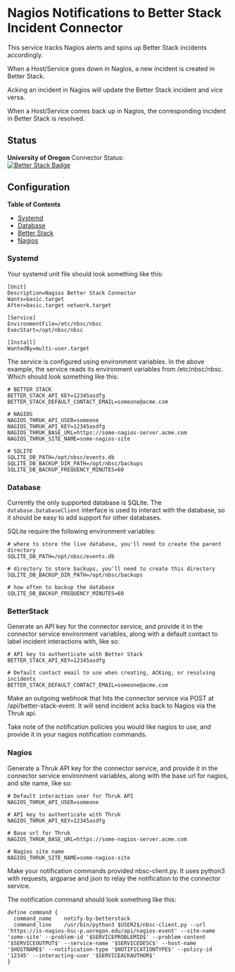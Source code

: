 # Nagios Notifications to Better Stack Incident Connector

This service tracks Nagios alerts and spins up Better Stack incidents accordingly.

When a Host/Service goes down in Nagios, a new incident is created in Better Stack.

Acking an incident in Nagios will update the Better Stack incident and vice versa.

When a Host/Service comes back up in Nagios, the corresponding incident in Better Stack is resolved.

## Status

**University of Oregon** Connector Status: <br>
[![Better Stack Badge](https://uptime.betterstack.com/status-badges/v1/monitor/10qx4.svg)](https://uptime.betterstack.com/?utm_source=status_badge)

## Configuration

**Table of Contents**

- [Systemd](#systemd)
- [Database](#database)
- [Better Stack](#betterstack)
- [Nagios](#nagios)

### Systemd

Your systemd unit file should look something like this:

```
[Unit]
Description=Nagios Better Stack Connector
Wants=basic.target
After=basic.target network.target

[Service]
EnvironmentFile=/etc/nbsc/nbsc
ExecStart=/opt/nbsc/nbsc

[Install]
WantedBy=multi-user.target
```

The service is configured using environment variables.
In the above example, the service reads its environment variables from /etc/nbsc/nbsc. Which should look something like this:

```
# BETTER STACK
BETTER_STACK_API_KEY=12345asdfg
BETTER_STACK_DEFAULT_CONTACT_EMAIL=someone@acme.com

# NAGIOS
NAGIOS_THRUK_API_USER=someone
NAGIOS_THRUK_API_KEY=12345asdfg
NAGIOS_THRUK_BASE_URL=https://some-nagios-server.acme.com
NAGIOS_THRUK_SITE_NAME=some-nagios-site

# SQLITE
SQLITE_DB_PATH=/opt/nbsc/events.db
SQLITE_DB_BACKUP_DIR_PATH=/opt/nbsc/backups
SQLITE_DB_BACKUP_FREQUENCY_MINUTES=60
```

### Database

Currently the only supported database is SQLite.
The `database.DatabaseClient` interface is used to interact with the database, so it should be easy to add support for other databases.

SQLite require the following environment variables:

```
# where to store the live database, you'll need to create the parent directory
SQLITE_DB_PATH=/opt/nbsc/events.db

# directory to store backups, you'll need to create this directory
SQLITE_DB_BACKUP_DIR_PATH=/opt/nbsc/backups

# how often to backup the database
SQLITE_DB_BACKUP_FREQUENCY_MINUTES=60
```

### BetterStack

Generate an API key for the connector service, and provide it in the connector service environment variables, along with a default contact to label incident interactions with, like so:

```
# API key to authenticate with Better Stack
BETTER_STACK_API_KEY=12345asdfg

# Default contact email to use when creating, ACKing, or resolving incidents
BETTER_STACK_DEFAULT_CONTACT_EMAIL=someone@acme.com
```

Make an outgoing webhook that hits the connector service via POST at /api/better-stack-event.
It will send incident acks back to Nagios via the Thruk api.

Take note of the notification policies you would like nagios to use, and provide it in your nagios notification commands.

### Nagios

Generate a Thruk API key for the connector service, and provide it in the connector service environment variables, along with the base url for nagios, and site name, like so:

```
# Default interaction user for Thruk API
NAGIOS_THRUK_API_USER=someone

# API key to authenticate with Thruk
NAGIOS_THRUK_API_KEY=12345asdfg

# Base url for Thruk
NAGIOS_THRUK_BASE_URL=https://some-nagios-server.acme.com

# Nagios site name
NAGIOS_THRUK_SITE_NAME=some-nagios-site
```

Make your notification commands provided nbsc-client.py. It uses python3 with requests, argparse and json to relay the notification to the connector service.

The notification command should look something like this:

```
define command {
  command_name    notify-by-betterstack
  command_line    /usr/bin/python3 $USER2$/nbsc-client.py --url 'https://is-nagios-bsc-p.uoregon.edu/api/nagios-event' --site-name 'some-site' --problem-id '$SERVICEPROBLEMID$' --problem-content '$SERVICEOUTPUT$' --service-name '$SERVICEDESC$' --host-name '$HOSTNAME$' --notification-type '$NOTIFICATIONTYPE$' --policy-id '12345' --interacting-user '$SERVICEACKAUTHOR$'
}
```
